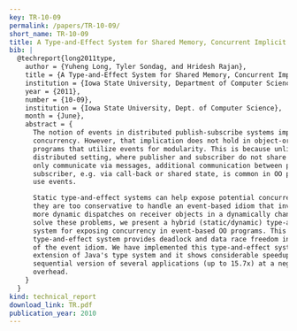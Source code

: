 ```yaml
---
key: TR-10-09
permalink: /papers/TR-10-09/
short_name: TR-10-09
title: A Type-and-Effect System for Shared Memory, Concurrent Implicit Invocation Systems
bib: |
  @techreport{long2011type,
    author = {Yuheng Long, Tyler Sondag, and Hridesh Rajan},
    title = {A Type-and-Effect System for Shared Memory, Concurrent Implicit Invocation Systems},
    institution = {Iowa State University, Department of Computer Science},
    year = {2011},
    number = {10-09},
    institution = {Iowa State University, Dept. of Computer Science},
    month = {June},
    abstract = {
      The notion of events in distributed publish-subscribe systems implies safe
      concurrency. However, that implication does not hold in object-oriented (OO)
      programs that utilize events for modularity. This is because unlike the
      distributed setting, where publisher and subscriber do not share state and
      only communicate via messages, additional communication between publisher and
      subscriber, e.g. via call-back or shared state, is common in OO programs that
      use events.

      Static type-and-effect systems can help expose potential concurrency, however,
      they are too conservative to handle an event-based idiom that involves zero or
      more dynamic dispatches on receiver objects in a dynamically changing list. To
      solve these problems, we present a hybrid (static/dynamic) type-and-effect
      system for exposing concurrency in event-based OO programs. This
      type-and-effect system provides deadlock and data race freedom in such usage
      of the event idiom. We have implemented this type-and-effect system as an
      extension of Java's type system and it shows considerable speedup over the
      sequential version of several applications (up to 15.7x) at a negligible
      overhead.
    }
  }
kind: technical_report
download_link: TR.pdf
publication_year: 2010
---
```

